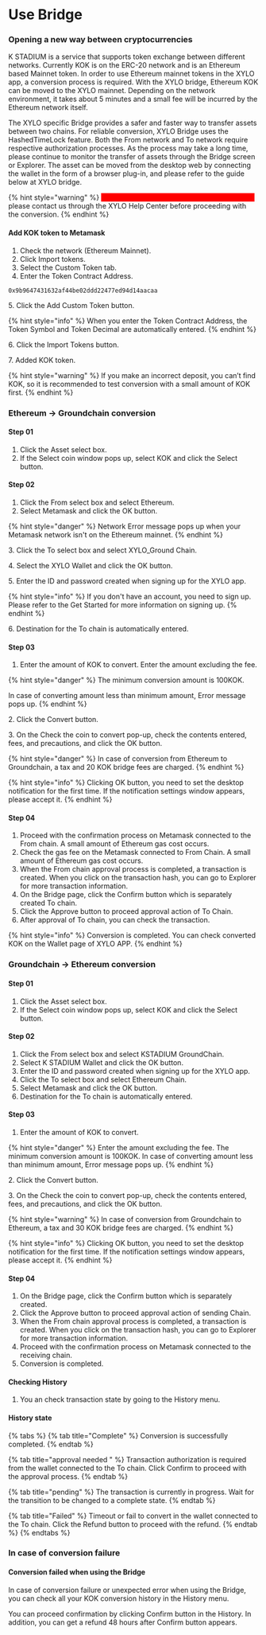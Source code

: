 # Use Bridge

### Opening a new way between cryptocurrencies

K STADIUM is a service that supports token exchange between different networks. Currently KOK is on the ERC-20 network and is an Ethereum based Mainnet token. In order to use Ethereum mainnet tokens in the XYLO app, a conversion process is required. With the XYLO bridge, Ethereum KOK can be moved to the XYLO mainnet. Depending on the network environment, it takes about 5 minutes and a small fee will be incurred by the Ethereum network itself.

The XYLO specific Bridge provides a safer and faster way to transfer assets between two chains. For reliable conversion, XYLO Bridge uses the HashedTimeLock feature. Both the From network and To network require respective authorization processes. As the process may take a long time, please continue to monitor the transfer of assets through the Bridge screen or Explorer. The asset can be moved from the desktop web by connecting the wallet in the form of a browser plug-in, and please refer to the guide below at XYLO bridge.&#x20;

{% hint style="warning" %}
<mark style="color:red;background-color:red;">If you want to convert more than 100,000 KOK,</mark> please contact us through the XYLO Help Center before proceeding with the conversion.
{% endhint %}

#### Add KOK token to Metamask

1. Check the network (Ethereum Mainnet).
2. Click Import tokens.
3. Select the Custom Token tab.
4. Enter the Token Contract Address.&#x20;

```
0x9b9647431632af44be02ddd22477ed94d14aacaa
```

5\. Click the Add Custom Token button.&#x20;

{% hint style="info" %}
When you enter the Token Contract Address, the Token Symbol and Token Decimal are automatically entered.
{% endhint %}

6\. Click the Import Tokens button.

7\. Added KOK token.&#x20;

{% hint style="warning" %}
If you make an incorrect deposit, you can’t find KOK, so it is recommended to test conversion with a small amount of KOK first.
{% endhint %}



### Ethereum -> Groundchain conversion&#x20;

#### Step 01

1. Click the Asset select box.
2. If the Select coin window pops up, select KOK and click the Select button.

#### Step 02

1. Click the From select box and select Ethereum.
2. Select Metamask and click the OK button.&#x20;

{% hint style="danger" %}
Network Error message pops up when your Metamask network isn't on the Ethereum mainnet.
{% endhint %}

3\. Click the To select box and select XYLO\_Ground Chain.

4\. Select the XYLO Wallet and click the OK button.

5\. Enter the ID and password created when signing up for the XYLO app.&#x20;

{% hint style="info" %}
If you don't have an account, you need to sign up. Please refer to the Get Started for more information on signing up.
{% endhint %}

6\. Destination for the To chain is automatically entered.

#### Step 03

1. Enter the amount of KOK to convert. Enter the amount excluding the fee.&#x20;

{% hint style="danger" %}
The minimum conversion amount is 100KOK.&#x20;

In case of converting amount less than minimum amount, Error message pops up.
{% endhint %}

2\. Click the Convert button.

3\. On the Check the coin to convert pop-up, check the contents entered, fees, and precautions, and click the OK button.&#x20;

{% hint style="danger" %}
In case of conversion from Ethereum to Groundchain, a tax and 20 KOK bridge fees are charged.&#x20;
{% endhint %}

{% hint style="info" %}
Clicking OK button, you need to set the desktop notification for the first time. If the notification settings window appears, please accept it.
{% endhint %}

#### Step 04

1. Proceed with the confirmation process on Metamask connected to the From chain. A small amount of Ethereum gas cost occurs.
2. Check the gas fee on the Metamask connected to From Chain. A small amount of Ethereum gas cost occurs.
3. When the From chain approval process is completed, a transaction is created. When you click on the transaction hash, you can go to Explorer for more transaction information.
4. On the Bridge page, click the Confirm button which is separately created To chain.
5. Click the Approve button to proceed approval action of To Chain.
6. After approval of To chain, you can check the transaction.&#x20;

{% hint style="info" %}
Conversion is completed. You can check converted KOK on the Wallet page of XYLO APP.
{% endhint %}



### Groundchain -> Ethereum conversion&#x20;

#### Step 01

1. Click the Asset select box.
2. If the Select coin window pops up, select KOK and click the Select button.

#### Step 02

1. Click the From select box and select KSTADIUM GroundChain.
2. Select K STADIUM Wallet and click the OK button.
3. Enter the ID and password created when signing up for the XYLO app.
4. Click the To select box and select Ethereum Chain.
5. Select Metamask and click the OK button.
6. Destination for the To chain is automatically entered.

#### Step 03

1. Enter the amount of KOK to convert.&#x20;

{% hint style="danger" %}
Enter the amount excluding the fee. The minimum conversion amount is 100KOK. In case of converting amount less than minimum amount, Error message pops up.
{% endhint %}

2\. Click the Convert button.

3\. On the Check the coin to convert pop-up, check the contents entered, fees, and precautions, and click the OK button.&#x20;

{% hint style="warning" %}
In case of conversion from Groundchain to Ethereum, a tax and 30 KOK bridge fees are charged.&#x20;
{% endhint %}

{% hint style="info" %}
Clicking OK button, you need to set the desktop notification for the first time. If the notification settings window appears, please accept it.
{% endhint %}

#### Step 04

1. On the Bridge page, click the Confirm button which is separately created.
2. Click the Approve button to proceed approval action of sending Chain.
3. When the From chain approval process is completed, a transaction is created. When you click on the transaction hash, you can go to Explorer for more transaction information.
4. Proceed with the confirmation process on Metamask connected to the receiving chain.
5. Conversion is completed.

#### Checking History

1. You an check transaction state by going to the History menu.

#### History state&#x20;

{% tabs %}
{% tab title="Complete" %}
Conversion is successfully completed.
{% endtab %}

{% tab title="approval needed " %}
Transaction authorization is required from the wallet connected to the To chain. Click Confirm to proceed with the approval process.
{% endtab %}

{% tab title="pending" %}
The transaction is currently in progress. Wait for the transition to be changed to a complete state.
{% endtab %}

{% tab title="Failed" %}
Timeout or fail to convert in the wallet connected to the To chain. Click the Refund button to proceed with the refund.
{% endtab %}
{% endtabs %}

### In case of conversion failure&#x20;

#### Conversion failed when using the Bridge&#x20;

In case of conversion failure or unexpected error when using the Bridge, you can check all your KOK conversion history in the History menu.&#x20;

You can proceed confirmation by clicking Confirm button in the History. In addition, you can get a refund 48 hours after Confirm button appears.
